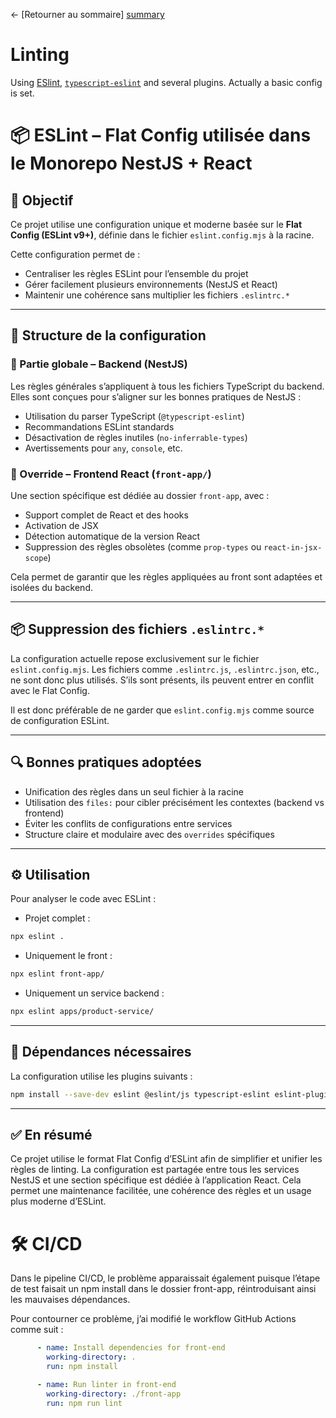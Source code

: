 ← [Retourner au sommaire] [summary]


# Linting

Using [ESlint], [`typescript-eslint`][typescript-lint] and several plugins.
Actually a basic config is set.

# 📦 ESLint – Flat Config utilisée dans le Monorepo NestJS + React

## 🧭 Objectif

Ce projet utilise une configuration unique et moderne basée sur le **Flat Config (ESLint v9+)**, définie dans le fichier `eslint.config.mjs` à la racine.

Cette configuration permet de :
- Centraliser les règles ESLint pour l’ensemble du projet
- Gérer facilement plusieurs environnements (NestJS et React)
- Maintenir une cohérence sans multiplier les fichiers `.eslintrc.*`

---

## 📂 Structure de la configuration

### 🧠 Partie globale – Backend (NestJS)

Les règles générales s’appliquent à tous les fichiers TypeScript du backend.
Elles sont conçues pour s’aligner sur les bonnes pratiques de NestJS :

- Utilisation du parser TypeScript (`@typescript-eslint`)
- Recommandations ESLint standards
- Désactivation de règles inutiles (`no-inferrable-types`)
- Avertissements pour `any`, `console`, etc.

### 🎨 Override – Frontend React (`front-app/`)

Une section spécifique est dédiée au dossier `front-app`, avec :

- Support complet de React et des hooks
- Activation de JSX
- Détection automatique de la version React
- Suppression des règles obsolètes (comme `prop-types` ou `react-in-jsx-scope`)

Cela permet de garantir que les règles appliquées au front sont adaptées et isolées du backend.

---

## 📦 Suppression des fichiers `.eslintrc.*`

La configuration actuelle repose exclusivement sur le fichier `eslint.config.mjs`.
Les fichiers comme `.eslintrc.js`, `.eslintrc.json`, etc., ne sont donc plus utilisés.
S’ils sont présents, ils peuvent entrer en conflit avec le Flat Config.

Il est donc préférable de ne garder que `eslint.config.mjs` comme source de configuration ESLint.

---

## 🔍 Bonnes pratiques adoptées

- Unification des règles dans un seul fichier à la racine
- Utilisation des `files:` pour cibler précisément les contextes (backend vs frontend)
- Éviter les conflits de configurations entre services
- Structure claire et modulaire avec des `overrides` spécifiques

---

## ⚙️ Utilisation

Pour analyser le code avec ESLint :

- Projet complet :
```bash
npx eslint .
```

- Uniquement le front :
```bash
npx eslint front-app/
```

- Uniquement un service backend :
```bash
npx eslint apps/product-service/
```

---

## 📜 Dépendances nécessaires

La configuration utilise les plugins suivants :
```bash
npm install --save-dev eslint @eslint/js typescript-eslint eslint-plugin-react eslint-plugin-react-hooks globals
```

---

## ✅ En résumé

Ce projet utilise le format Flat Config d’ESLint afin de simplifier et unifier les règles de linting.
La configuration est partagée entre tous les services NestJS et une section spécifique est dédiée à l’application React.
Cela permet une maintenance facilitée, une cohérence des règles et un usage plus moderne d’ESLint.


# 🛠️ CI/CD

Dans le pipeline CI/CD, le problème apparaissait également puisque l’étape de test faisait un npm install dans le dossier front-app, réintroduisant ainsi les mauvaises dépendances.

Pour contourner ce problème, j’ai modifié le workflow GitHub Actions comme suit :

```yaml
      - name: Install dependencies for front-end
        working-directory: .
        run: npm install

      - name: Run linter in front-end
        working-directory: ./front-app
        run: npm run lint
```


[//]: # "--- Images and links section ---"
[eslint]: https://eslint.org/
[typescript-lint]: https://typescript-eslint.io/


[summary]: ../README.md
